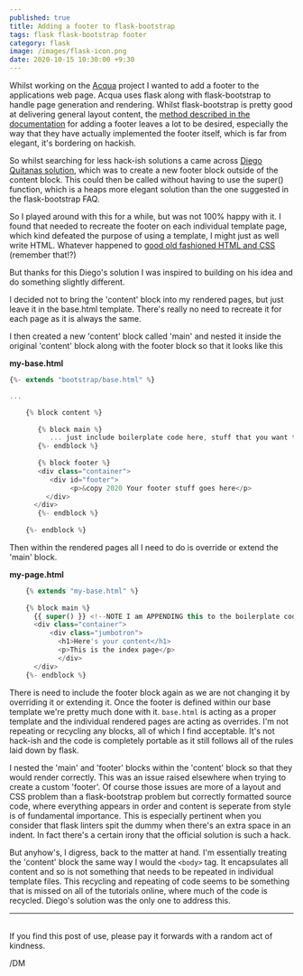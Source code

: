 ```yaml
---
published: true
title: Adding a footer to flask-bootstrap
tags: flask flask-bootstrap footer 
category: flask 
image: /images/flask-icon.png
date: 2020-10-15 10:30:00 +9:30
---
```


Whilst working on the [Acqua](https://deeemm.com/acqua/2020/10/05/acqua-dp.html) project I wanted to add a footer to the applications web page. Acqua uses flask along with flask-bootstrap to handle page generation and rendering. Whilst flask-bootstrap is pretty good at delivering general layout content, the [method described in the documentation](https://pythonhosted.org/Flask-Bootstrap/faq.html?highlight=footer#how-do-i-add-a-footer) for adding a footer leaves a lot to be desired, especially the way that they have actually implemented the footer itself, which is far from elegant, it's bordering on hackish.

So whilst searching for less hack-ish solutions a came across [Diego Quitanas solution](https://gist.github.com/diegoquintanav/c72f827401dfac68ef4ec62e1c234612), which was to create a new footer block outside of the content block. This could then be called without having to use the super() function, which is a heaps more elegant solution than the one suggested in the flask-bootstrap FAQ.

So I played around with this for a while, but was not 100% happy with it. I found that needed to recreate the footer on each individual template page, which kind defeated the purpose of using a template, I might just as well write HTML. Whatever happened to [good old fashioned HTML and CSS](http://www.csszengarden.com/) (remember that!?)

But thanks for this Diego's solution I was inspired to building on his idea and do something slightly different.

I decided not to bring the 'content' block into my rendered pages, but just leave it in the base.html template. There's really no need to recreate it for each page as it is always the same.

I then created a new 'content' block called 'main' and nested it inside the original 'content' block along with the footer block so that it looks like this

**my-base.html**
``` javascript
{%- extends "bootstrap/base.html" %}

...

	{% block content %}
	
	   {% block main %}
		  ... just include boilerplate code here, stuff that you want to appear on ALL pages, like breadcrumbs etc
	   {%- endblock %}
	   
	   {% block footer %}
	   <div class="container">
		  <div id="footer">
			   <p>&copy 2020 Your footer stuff goes here</p>
		 </div>
	  </div>
	   {%- endblock %}
	
	{%- endblock %}
```

Then within the rendered pages all I need to do is override or extend the 'main' block.

**my-page.html**
``` javascript
	{% extends "my-base.html" %}
	
	{% block main %}
	  {{ super() }} <!--NOTE I am APPENDING this to the boilerplate code in the base.html file so I use 'super'-->
	  <div class="container">
		  <div class="jumbotron">
			<h1>Here's your content</h1>
			<p>This is the index page</p>
			</div>
	  </div>
	{%- endblock %}
```

There is need to include the footer block again as we are not changing it by overriding it or extending it. Once the footer is defined within our base template we're pretty much done with it. `base.html` is acting as a proper template and the individual rendered pages are acting as overrides. I'm not repeating or recycling any blocks, all of which I find acceptable. It's not hack-ish and the code is completely portable as it still follows all of the  rules laid down by flask.

I nested the 'main' and 'footer' blocks within the 'content' block so that they would render correctly. This was an issue raised elsewhere when trying to create a custom 'footer'. Of course those issues are more of a layout and CSS problem than a flask-bootstrap problem but correctly formatted source code, where everything appears in order and content is seperate from style is of fundamental importance. This is especially pertinent when you consider that flask linters spit the dummy when there's an extra space in an indent. In fact there's a certain irony that the official solution is such a hack.

But anyhow's, I digress, back to the matter at hand. I'm essentially treating the 'content' block the same way I would the `<body>` tag. It encapsulates all content and so is not something that needs to be repeated in individual template files. This recycling and repeating of code seems to be something that is missed on all of the tutorials online, where much of the code is recycled.  Diego's solution was the only one to address this.

---
<br>
If you find this post of use, please pay it forwards with a random act of kindness. 

/DM
